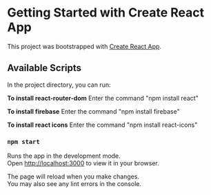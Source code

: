 # Getting Started with Create React App

This project was bootstrapped with [Create React App](https://github.com/facebook/create-react-app).

## Available Scripts

In the project directory, you can run:

**To install react-router-dom**
Enter the command "npm install react"

**To install firebase**
Enter the command "npm install firebase"

**To install react icons**
Enter the command "npm install react-icons"

### `npm start`

Runs the app in the development mode.\
Open [http://localhost:3000](http://localhost:3000) to view it in your browser.

The page will reload when you make changes.\
You may also see any lint errors in the console.

 
